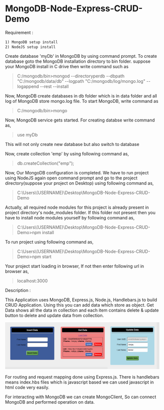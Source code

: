 # MongoDB-Node-Express-CRUD-Demo

Requirement :

    1) MongoDB setup install
    2) NodeJS setup install

Create database 'myDb' in MongoDB by using command prompt. To create database goto the MongoDB 
installation directory to bin folder. suppose your MongoDB install in C drive then write command such as

>C:/mongodb/bin>mongod --directoryperdb --dbpath "C:/mongodb/data/db" --logpath "C:/mongodb/log/mongo.log" --logappend --rest --install

Now, MongoDB create databases in db folder which is in data folder and all log of MongoDB store mongo.log file.
To start MongoDB, write command as

>C:/mongodb/bin>mongo

Now, MongoDB service gets started. For creating databse write command as,
>use myDb

This will not only create new database but also switch to database

Now, create collection 'emp' by using following command as,
>db.createCollection("emp");

Now, Our MongoDB configuration is completed. We have to run project using NodeJS again open command prompt and go to the project directory(suppose your project on Desktop) using following command as,
>C:\Users\\(USERNAME)\Desktop\MongoDB-Node-Express-CRUD-Demo

Actually, all required node modules for this project is already present in project directory's node_modules folder. If this folder not present then you have to install node modules yourself by following command as,
>C:\Users\\(USERNAME)\Desktop\MongoDB-Node-Express-CRUD-Demo>npm install

To run project using following command as,
>C:\Users\\(USERNAME)\Desktop\MongoDB-Node-Express-CRUD-Demo>npm start

Your project start loading in browser, If not then enter following url in browser as,
>localhost:3000

Description :

This Application uses MongoDB, Express.js, Node.js, Handlebars.js to build CRUD Application.
Using this you can add data which store as object. Get Data shows all the data in collection and each item contains delete & update button to delete and update data from collection.

![alt-text](https://github.com/sanjaybankar12/MongoDB-Node-Express-CRUD-Demo/blob/master/hfimg.png)

For routing and request mapping done using Express.js. There is handlebars means index.hbs files which is javascript based we can used javascript in html code very easily.

For interacting with MongoDB we can create MongoClient, So can connect MongoDB and performed operation on data.
